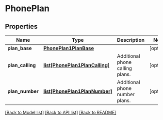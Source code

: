 # PhonePlan

## Properties
Name | Type | Description | Notes
------------ | ------------- | ------------- | -------------
**plan_base** | [**PhonePlan1PlanBase**](PhonePlan1PlanBase.md) |  | [optional] 
**plan_calling** | [**list[PhonePlan1PlanCalling]**](PhonePlan1PlanCalling.md) | Additional phone calling plans. | [optional] 
**plan_number** | [**list[PhonePlan1PlanNumber]**](PhonePlan1PlanNumber.md) | Additional phone number plans. | [optional] 

[[Back to Model list]](../README.md#documentation-for-models) [[Back to API list]](../README.md#documentation-for-api-endpoints) [[Back to README]](../README.md)

